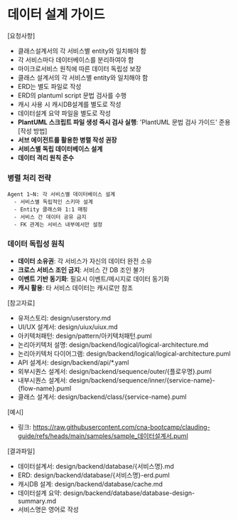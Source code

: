 # 데이터 설계 가이드 

[요청사항]
- 클래스설계서의 각 서비스별 entity와 일치해야 함
- 각 서비스마다 데이터베이스를 분리하여야 함
- 마이크로서비스 원칙에 따른 데이터 독립성 보장
- 클래스 설계서의 각 서비스별 entity와 일치해야 함
- ERD는 별도 파일로 작성
- ERD의 plantuml script 문법 검사를 수행 
- 캐시 사용 시 캐시DB설계를 별도로 작성 
- 데이터설계 요약 파일을 별도로 작성 
- **PlantUML 스크립트 파일 생성 즉시 검사 실행**: 'PlantUML 문법 검사  가이드' 준용  
[작성 방법]
- **서브 에이전트를 활용한 병렬 작성 권장**
- **서비스별 독립 데이터베이스 설계**
- **데이터 격리 원칙 준수**

### 병렬 처리 전략
```
Agent 1~N: 각 서비스별 데이터베이스 설계
  - 서비스별 독립적인 스키마 설계
  - Entity 클래스와 1:1 매핑
  - 서비스 간 데이터 공유 금지
  - FK 관계는 서비스 내부에서만 설정
```

### 데이터 독립성 원칙
- **데이터 소유권**: 각 서비스가 자신의 데이터 완전 소유
- **크로스 서비스 조인 금지**: 서비스 간 DB 조인 불가
- **이벤트 기반 동기화**: 필요시 이벤트/메시지로 데이터 동기화
- **캐시 활용**: 타 서비스 데이터는 캐시로만 참조 

[참고자료]
- 유저스토리: design/userstory.md 
- UI/UX 설계서: design/uiux/uiux.md
- 아키텍처패턴: design/pattern/아키텍처패턴.puml
- 논리아키텍처 설명: design/backend/logical/logical-architecture.md
- 논리아키텍처 다이어그램: design/backend/logical/logical-architecture.puml
- API 설계서: design/backend/api/*.yaml
- 외부시퀀스 설계서: design/backend/sequence/outer/{플로우명}.puml
- 내부시퀀스 설계서: design/backend/sequence/inner/{service-name}-{flow-name}.puml
- 클래스 설계서: design/backend/class/{service-name}.puml

[예시]
- 링크: https://raw.githubusercontent.com/cna-bootcamp/clauding-guide/refs/heads/main/samples/sample_데이터설계서.puml

[결과파일]
- 데이터설계서: design/backend/database/{서비스명}.md
- ERD: design/backend/database/{서비스명}-erd.puml
- 캐시DB 설계: design/backend/database/cache.md
- 데이터설계 요약: design/backend/database/database-design-summary.md
- 서비스명은 영어로 작성 